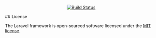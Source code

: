 <p align="center">
<a href="https://travis-ci.org/laravel/framework"><img src="https://travis-ci.org/laravel/framework.svg" alt="Build Status"></a>
</p>
## License

The Laravel framework is open-sourced software licensed under the [MIT license](http://opensource.org/licenses/MIT).
